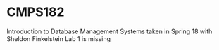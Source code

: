 # CMPS182
Introduction to Database Management Systems taken in Spring 18 with Sheldon Finkelstein
Lab 1 is missing
